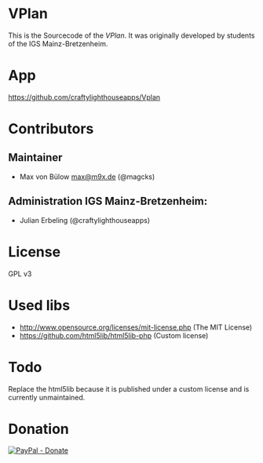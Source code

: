 # VPlan
This is the Sourcecode of the *VPlan*. It was originally developed by students of the IGS Mainz-Bretzenheim.

# App
https://github.com/craftylighthouseapps/Vplan

# Contributors
## Maintainer
* Max von Bülow <max@m9x.de> (@magcks)

## Administration IGS Mainz-Bretzenheim:
* Julian Erbeling (@craftylighthouseapps)

# License
GPL v3

# Used libs
* http://www.opensource.org/licenses/mit-license.php (The MIT License)
* https://github.com/html5lib/html5lib-php (Custom license)

# Todo
Replace the html5lib because it is published under a custom license and is currently unmaintained.

# Donation
[![PayPal - Donate](https://www.paypal.com/en_US/i/btn/btn_donate_LG.gif)](https://www.paypal.com/cgi-bin/webscr?cmd=_s-xclick&hosted_button_id=LY3RCQE9RWGHA)
